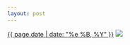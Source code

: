 ```yaml
---
layout: post
---
```


<p>
  <time><a href="/28">{{ page.date | date: "%e %B, %Y" }}</a></time>
  <a href="/28"><img src="{{ site.assets_url }}/28.jpg"/></a>
</p>
